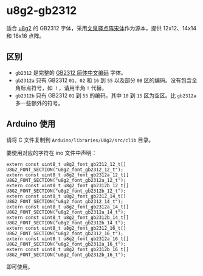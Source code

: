 # u8g2-gb2312

适合 [u8g2](https://github.com/olikraus/u8g2) 的 GB2312 字体，采用[文泉驿点阵宋体](http://wenq.org/wqy2/index.cgi?FontGuide#_1)作为源本，提供 12x12、14x14 和 16x16 点阵。


## 区别

- `gb2312` 是完整的 [GB2312 简体中文编码](http://tools.jb51.net/table/gb2312) 字体。
- `gb2312a` 只有 GB2312 `01`、`02` 和 `16` 到 `55` 以及部分 `08` 区的编码。没有包含全角标点符号，如 `！`，请用半角 `!` 代替。
- `gb2312b` 只有 GB2312 `01` 到 `55` 的编码，其中 `10` 到 `15` 区为空区。比 `gb2312a` 多一些额外的符号。


## Arduino 使用

请将 C 文件复制到 `Arduino/libraries/U8g2/src/clib` 目录。

要使用对应的字符在 ino 文件中声明：

```
extern const uint8_t u8g2_font_gb2312_12_t[] U8G2_FONT_SECTION("u8g2_font_gb2312_12_t");
extern const uint8_t u8g2_font_gb2312a_12_t[] U8G2_FONT_SECTION("u8g2_font_gb2312a_12_t");
extern const uint8_t u8g2_font_gb2312b_12_t[] U8G2_FONT_SECTION("u8g2_font_gb2312b_12_t");
extern const uint8_t u8g2_font_gb2312_14_t[] U8G2_FONT_SECTION("u8g2_font_gb2312_14_t");
extern const uint8_t u8g2_font_gb2312a_14_t[] U8G2_FONT_SECTION("u8g2_font_gb2312a_14_t");
extern const uint8_t u8g2_font_gb2312b_14_t[] U8G2_FONT_SECTION("u8g2_font_gb2312b_14_t");
extern const uint8_t u8g2_font_gb2312_16_t[] U8G2_FONT_SECTION("u8g2_font_gb2312_16_t");
extern const uint8_t u8g2_font_gb2312a_16_t[] U8G2_FONT_SECTION("u8g2_font_gb2312a_16_t");
extern const uint8_t u8g2_font_gb2312b_16_t[] U8G2_FONT_SECTION("u8g2_font_gb2312b_16_t");
```

即可使用。
